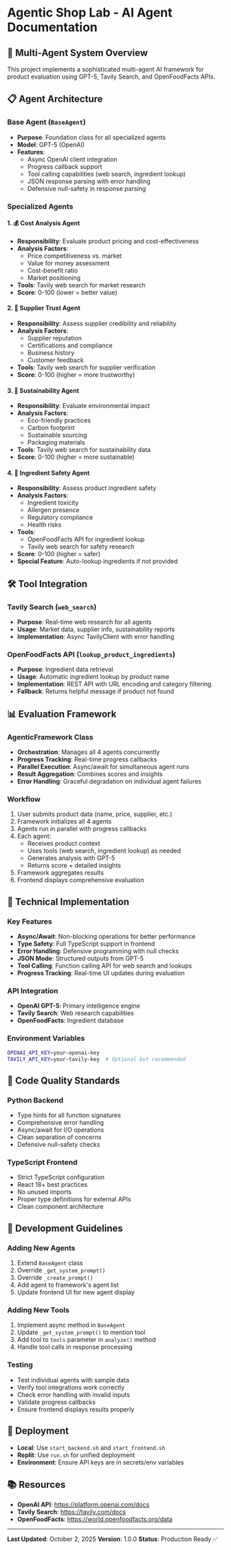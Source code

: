# Agentic Shop Lab - AI Agent Documentation

## 🤖 Multi-Agent System Overview

This project implements a sophisticated multi-agent AI framework for product evaluation using GPT-5, Tavily Search, and OpenFoodFacts APIs.

## 📋 Agent Architecture

### **Base Agent** (`BaseAgent`)
- **Purpose**: Foundation class for all specialized agents
- **Model**: GPT-5 (OpenAI)
- **Features**:
  - Async OpenAI client integration
  - Progress callback support
  - Tool calling capabilities (web search, ingredient lookup)
  - JSON response parsing with error handling
  - Defensive null-safety in response parsing

### **Specialized Agents**

#### 1. **💰 Cost Analysis Agent**
- **Responsibility**: Evaluate product pricing and cost-effectiveness
- **Analysis Factors**:
  - Price competitiveness vs. market
  - Value for money assessment
  - Cost-benefit ratio
  - Market positioning
- **Tools**: Tavily web search for market research
- **Score**: 0-100 (lower = better value)

#### 2. **🏢 Supplier Trust Agent**
- **Responsibility**: Assess supplier credibility and reliability
- **Analysis Factors**:
  - Supplier reputation
  - Certifications and compliance
  - Business history
  - Customer feedback
- **Tools**: Tavily web search for supplier verification
- **Score**: 0-100 (higher = more trustworthy)

#### 3. **🌱 Sustainability Agent**
- **Responsibility**: Evaluate environmental impact
- **Analysis Factors**:
  - Eco-friendly practices
  - Carbon footprint
  - Sustainable sourcing
  - Packaging materials
- **Tools**: Tavily web search for sustainability data
- **Score**: 0-100 (higher = more sustainable)

#### 4. **🧪 Ingredient Safety Agent**
- **Responsibility**: Assess product ingredient safety
- **Analysis Factors**:
  - Ingredient toxicity
  - Allergen presence
  - Regulatory compliance
  - Health risks
- **Tools**: 
  - OpenFoodFacts API for ingredient lookup
  - Tavily web search for safety research
- **Score**: 0-100 (higher = safer)
- **Special Feature**: Auto-lookup ingredients if not provided

## 🛠️ Tool Integration

### **Tavily Search** (`web_search`)
- **Purpose**: Real-time web research for all agents
- **Usage**: Market data, supplier info, sustainability reports
- **Implementation**: Async TavilyClient with error handling

### **OpenFoodFacts API** (`lookup_product_ingredients`)
- **Purpose**: Ingredient data retrieval
- **Usage**: Automatic ingredient lookup by product name
- **Implementation**: REST API with URL encoding and category filtering
- **Fallback**: Returns helpful message if product not found

## 📊 Evaluation Framework

### **AgenticFramework** Class
- **Orchestration**: Manages all 4 agents concurrently
- **Progress Tracking**: Real-time progress callbacks
- **Parallel Execution**: Async/await for simultaneous agent runs
- **Result Aggregation**: Combines scores and insights
- **Error Handling**: Graceful degradation on individual agent failures

### **Workflow**
1. User submits product data (name, price, supplier, etc.)
2. Framework initializes all 4 agents
3. Agents run in parallel with progress callbacks
4. Each agent:
   - Receives product context
   - Uses tools (web search, ingredient lookup) as needed
   - Generates analysis with GPT-5
   - Returns score + detailed insights
5. Framework aggregates results
6. Frontend displays comprehensive evaluation

## 🔧 Technical Implementation

### **Key Features**
- **Async/Await**: Non-blocking operations for better performance
- **Type Safety**: Full TypeScript support in frontend
- **Error Handling**: Defensive programming with null checks
- **JSON Mode**: Structured outputs from GPT-5
- **Tool Calling**: Function calling API for web search and lookups
- **Progress Tracking**: Real-time UI updates during evaluation

### **API Integration**
- **OpenAI GPT-5**: Primary intelligence engine
- **Tavily Search**: Web research capabilities
- **OpenFoodFacts**: Ingredient database

### **Environment Variables**
```bash
OPENAI_API_KEY=your-openai-key
TAVILY_API_KEY=your-tavily-key  # Optional but recommended
```

## 🎯 Code Quality Standards

### **Python Backend**
- Type hints for all function signatures
- Comprehensive error handling
- Async/await for I/O operations
- Clean separation of concerns
- Defensive null-safety checks

### **TypeScript Frontend**
- Strict TypeScript configuration
- React 18+ best practices
- No unused imports
- Proper type definitions for external APIs
- Clean component architecture

## 📝 Development Guidelines

### **Adding New Agents**
1. Extend `BaseAgent` class
2. Override `_get_system_prompt()`
3. Override `_create_prompt()`
4. Add agent to framework's agent list
5. Update frontend UI for new agent display

### **Adding New Tools**
1. Implement async method in `BaseAgent`
2. Update `_get_system_prompt()` to mention tool
3. Add tool to `tools` parameter in `analyze()` method
4. Handle tool calls in response processing

### **Testing**
- Test individual agents with sample data
- Verify tool integrations work correctly
- Check error handling with invalid inputs
- Validate progress callbacks
- Ensure frontend displays results properly

## 🚀 Deployment

- **Local**: Use `start_backend.sh` and `start_frontend.sh`
- **Replit**: Use `run.sh` for unified deployment
- **Environment**: Ensure API keys are in secrets/env variables

## 📚 Resources

- **OpenAI API**: https://platform.openai.com/docs
- **Tavily Search**: https://tavily.com/docs
- **OpenFoodFacts**: https://world.openfoodfacts.org/data

---

**Last Updated**: October 2, 2025
**Version**: 1.0.0
**Status**: Production Ready ✅
